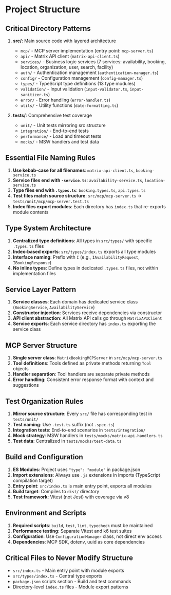 # Project Structure

## Critical Directory Patterns
1. **src/**: Main source code with layered architecture
   - `mcp/` - MCP server implementation (entry point: `mcp-server.ts`)
   - `api/` - Matrix API client (`matrix-api-client.ts`)
   - `services/` - Business logic services (7 services: availability, booking, location, organization, user, search, facility)
   - `auth/` - Authentication management (`authentication-manager.ts`)
   - `config/` - Configuration management (`config-manager.ts`)
   - `types/` - TypeScript type definitions (13 type modules)
   - `validation/` - Input validation (`input-validator.ts`, `input-sanitizer.ts`)
   - `error/` - Error handling (`error-handler.ts`)
   - `utils/` - Utility functions (`date-formatting.ts`)

2. **tests/**: Comprehensive test coverage
   - `unit/` - Unit tests mirroring src structure
   - `integration/` - End-to-end tests
   - `performance/` - Load and timeout tests
   - `mocks/` - MSW handlers and test data

## Essential File Naming Rules
1. **Use kebab-case for all filenames**: `matrix-api-client.ts`, `booking-service.ts`
2. **Service files end with `-service.ts`**: `availability-service.ts`, `location-service.ts`
3. **Type files end with `.types.ts`**: `booking.types.ts`, `api.types.ts`
4. **Test files match source structure**: `src/mcp/mcp-server.ts` → `tests/unit/mcp/mcp-server.test.ts`
5. **Index files export modules**: Each directory has `index.ts` that re-exports module contents

## Type System Architecture
1. **Centralized type definitions**: All types in `src/types/` with specific `.types.ts` files
2. **Index-based exports**: `src/types/index.ts` exports all type modules
3. **Interface naming**: Prefix with `I` (e.g., `IAvailabilityRequest`, `IBookingResponse`)
4. **No inline types**: Define types in dedicated `.types.ts` files, not within implementation files

## Service Layer Pattern
1. **Service classes**: Each domain has dedicated service class (`BookingService`, `AvailabilityService`)
2. **Constructor injection**: Services receive dependencies via constructor
3. **API client abstraction**: All Matrix API calls go through `MatrixAPIClient`
4. **Service exports**: Each service directory has `index.ts` exporting the service class

## MCP Server Structure
1. **Single server class**: `MatrixBookingMCPServer` in `src/mcp/mcp-server.ts`
2. **Tool definitions**: Tools defined as private methods returning `Tool` objects
3. **Handler separation**: Tool handlers are separate private methods
4. **Error handling**: Consistent error response format with context and suggestions

## Test Organization Rules
1. **Mirror source structure**: Every `src/` file has corresponding test in `tests/unit/`
2. **Test naming**: Use `.test.ts` suffix (not `.spec.ts`)
3. **Integration tests**: End-to-end scenarios in `tests/integration/`
4. **Mock strategy**: MSW handlers in `tests/mocks/matrix-api.handlers.ts`
5. **Test data**: Centralized in `tests/mocks/test-data.ts`

## Build and Configuration
1. **ES Modules**: Project uses `"type": "module"` in package.json
2. **Import extensions**: Always use `.js` extensions in imports (TypeScript compilation target)
3. **Entry point**: `src/index.ts` is main entry point, exports all modules
4. **Build target**: Compiles to `dist/` directory
5. **Test framework**: Vitest (not Jest) with coverage via v8

## Environment and Scripts
1. **Required scripts**: `build`, `test`, `lint`, `typecheck` must be maintained
2. **Performance testing**: Separate Vitest and k6 test suites
3. **Configuration**: Use `ConfigurationManager` class, not direct env access
4. **Dependencies**: MCP SDK, dotenv, uuid as core dependencies

## Critical Files to Never Modify Structure
- `src/index.ts` - Main entry point with module exports
- `src/types/index.ts` - Central type exports
- `package.json` scripts section - Build and test commands
- Directory-level `index.ts` files - Module export patterns